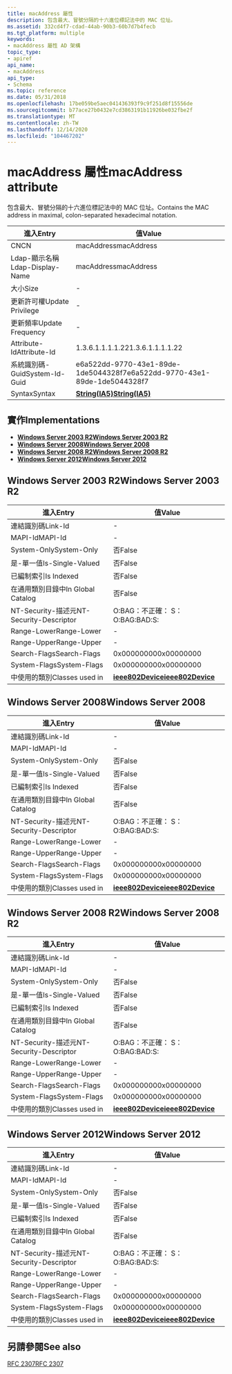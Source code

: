```yaml
---
title: macAddress 屬性
description: 包含最大、冒號分隔的十六進位標記法中的 MAC 位址。
ms.assetid: 332cd4f7-cdad-44ab-90b3-60b7d7b4fecb
ms.tgt_platform: multiple
keywords:
- macAddress 屬性 AD 架構
topic_type:
- apiref
api_name:
- macAddress
api_type:
- Schema
ms.topic: reference
ms.date: 05/31/2018
ms.openlocfilehash: 17be059be5aec041436393f9c9f251d8f15556de
ms.sourcegitcommit: b77ace27b0432e7cd3863191b11926be032fbe2f
ms.translationtype: MT
ms.contentlocale: zh-TW
ms.lasthandoff: 12/14/2020
ms.locfileid: "104467202"
---
```

# <a name="macaddress-attribute"></a><span data-ttu-id="ed9b6-104">macAddress 屬性</span><span class="sxs-lookup"><span data-stu-id="ed9b6-104">macAddress attribute</span></span>

<span data-ttu-id="ed9b6-105">包含最大、冒號分隔的十六進位標記法中的 MAC 位址。</span><span class="sxs-lookup"><span data-stu-id="ed9b6-105">Contains the MAC address in maximal, colon-separated hexadecimal notation.</span></span>



| <span data-ttu-id="ed9b6-106">進入</span><span class="sxs-lookup"><span data-stu-id="ed9b6-106">Entry</span></span> | <span data-ttu-id="ed9b6-107">值</span><span class="sxs-lookup"><span data-stu-id="ed9b6-107">Value</span></span> |
|-------------------|--------------------------------------|
| <span data-ttu-id="ed9b6-108">CN</span><span class="sxs-lookup"><span data-stu-id="ed9b6-108">CN</span></span>                | <span data-ttu-id="ed9b6-109">macAddress</span><span class="sxs-lookup"><span data-stu-id="ed9b6-109">macAddress</span></span>                           |
| <span data-ttu-id="ed9b6-110">Ldap-顯示名稱</span><span class="sxs-lookup"><span data-stu-id="ed9b6-110">Ldap-Display-Name</span></span> | <span data-ttu-id="ed9b6-111">macAddress</span><span class="sxs-lookup"><span data-stu-id="ed9b6-111">macAddress</span></span>                           |
| <span data-ttu-id="ed9b6-112">大小</span><span class="sxs-lookup"><span data-stu-id="ed9b6-112">Size</span></span>              | \-                                   |
| <span data-ttu-id="ed9b6-113">更新許可權</span><span class="sxs-lookup"><span data-stu-id="ed9b6-113">Update Privilege</span></span>  | \-                                   |
| <span data-ttu-id="ed9b6-114">更新頻率</span><span class="sxs-lookup"><span data-stu-id="ed9b6-114">Update Frequency</span></span>  | \-                                   |
| <span data-ttu-id="ed9b6-115">Attribute-Id</span><span class="sxs-lookup"><span data-stu-id="ed9b6-115">Attribute-Id</span></span>      | <span data-ttu-id="ed9b6-116">1.3.6.1.1.1.1.22</span><span class="sxs-lookup"><span data-stu-id="ed9b6-116">1.3.6.1.1.1.1.22</span></span>                     |
| <span data-ttu-id="ed9b6-117">系統識別碼-Guid</span><span class="sxs-lookup"><span data-stu-id="ed9b6-117">System-Id-Guid</span></span>    | <span data-ttu-id="ed9b6-118">e6a522dd-9770-43e1-89de-1de5044328f7</span><span class="sxs-lookup"><span data-stu-id="ed9b6-118">e6a522dd-9770-43e1-89de-1de5044328f7</span></span> |
| <span data-ttu-id="ed9b6-119">Syntax</span><span class="sxs-lookup"><span data-stu-id="ed9b6-119">Syntax</span></span>            | [<span data-ttu-id="ed9b6-120">**String(IA5)**</span><span class="sxs-lookup"><span data-stu-id="ed9b6-120">**String(IA5)**</span></span>](s-string-ia5.md)  |



## <a name="implementations"></a><span data-ttu-id="ed9b6-121">實作</span><span class="sxs-lookup"><span data-stu-id="ed9b6-121">Implementations</span></span>

-   [<span data-ttu-id="ed9b6-122">**Windows Server 2003 R2**</span><span class="sxs-lookup"><span data-stu-id="ed9b6-122">**Windows Server 2003 R2**</span></span>](#windows-server-2003-r2)
-   [<span data-ttu-id="ed9b6-123">**Windows Server 2008**</span><span class="sxs-lookup"><span data-stu-id="ed9b6-123">**Windows Server 2008**</span></span>](#windows-server-2008)
-   [<span data-ttu-id="ed9b6-124">**Windows Server 2008 R2**</span><span class="sxs-lookup"><span data-stu-id="ed9b6-124">**Windows Server 2008 R2**</span></span>](#windows-server-2008-r2)
-   [<span data-ttu-id="ed9b6-125">**Windows Server 2012**</span><span class="sxs-lookup"><span data-stu-id="ed9b6-125">**Windows Server 2012**</span></span>](#windows-server-2012)

## <a name="windows-server-2003-r2"></a><span data-ttu-id="ed9b6-126">Windows Server 2003 R2</span><span class="sxs-lookup"><span data-stu-id="ed9b6-126">Windows Server 2003 R2</span></span>



| <span data-ttu-id="ed9b6-127">進入</span><span class="sxs-lookup"><span data-stu-id="ed9b6-127">Entry</span></span> | <span data-ttu-id="ed9b6-128">值</span><span class="sxs-lookup"><span data-stu-id="ed9b6-128">Value</span></span> |
|------------------------|-----------------------------------------------------|
| <span data-ttu-id="ed9b6-129">連結識別碼</span><span class="sxs-lookup"><span data-stu-id="ed9b6-129">Link-Id</span></span>                | \-                                                  |
| <span data-ttu-id="ed9b6-130">MAPI-Id</span><span class="sxs-lookup"><span data-stu-id="ed9b6-130">MAPI-Id</span></span>                | \-                                                  |
| <span data-ttu-id="ed9b6-131">System-Only</span><span class="sxs-lookup"><span data-stu-id="ed9b6-131">System-Only</span></span>            | <span data-ttu-id="ed9b6-132">否</span><span class="sxs-lookup"><span data-stu-id="ed9b6-132">False</span></span>                                               |
| <span data-ttu-id="ed9b6-133">是-單一值</span><span class="sxs-lookup"><span data-stu-id="ed9b6-133">Is-Single-Valued</span></span>       | <span data-ttu-id="ed9b6-134">否</span><span class="sxs-lookup"><span data-stu-id="ed9b6-134">False</span></span>                                               |
| <span data-ttu-id="ed9b6-135">已編制索引</span><span class="sxs-lookup"><span data-stu-id="ed9b6-135">Is Indexed</span></span>             | <span data-ttu-id="ed9b6-136">否</span><span class="sxs-lookup"><span data-stu-id="ed9b6-136">False</span></span>                                               |
| <span data-ttu-id="ed9b6-137">在通用類別目錄中</span><span class="sxs-lookup"><span data-stu-id="ed9b6-137">In Global Catalog</span></span>      | <span data-ttu-id="ed9b6-138">否</span><span class="sxs-lookup"><span data-stu-id="ed9b6-138">False</span></span>                                               |
| <span data-ttu-id="ed9b6-139">NT-Security-描述元</span><span class="sxs-lookup"><span data-stu-id="ed9b6-139">NT-Security-Descriptor</span></span> | <span data-ttu-id="ed9b6-140">O:BAG：不正確： S：</span><span class="sxs-lookup"><span data-stu-id="ed9b6-140">O:BAG:BAD:S:</span></span>                                        |
| <span data-ttu-id="ed9b6-141">Range-Lower</span><span class="sxs-lookup"><span data-stu-id="ed9b6-141">Range-Lower</span></span>            | \-                                                  |
| <span data-ttu-id="ed9b6-142">Range-Upper</span><span class="sxs-lookup"><span data-stu-id="ed9b6-142">Range-Upper</span></span>            | \-                                                  |
| <span data-ttu-id="ed9b6-143">Search-Flags</span><span class="sxs-lookup"><span data-stu-id="ed9b6-143">Search-Flags</span></span>           | <span data-ttu-id="ed9b6-144">0x00000000</span><span class="sxs-lookup"><span data-stu-id="ed9b6-144">0x00000000</span></span>                                          |
| <span data-ttu-id="ed9b6-145">System-Flags</span><span class="sxs-lookup"><span data-stu-id="ed9b6-145">System-Flags</span></span>           | <span data-ttu-id="ed9b6-146">0x00000000</span><span class="sxs-lookup"><span data-stu-id="ed9b6-146">0x00000000</span></span>                                          |
| <span data-ttu-id="ed9b6-147">中使用的類別</span><span class="sxs-lookup"><span data-stu-id="ed9b6-147">Classes used in</span></span>        | [<span data-ttu-id="ed9b6-148">**ieee802Device**</span><span class="sxs-lookup"><span data-stu-id="ed9b6-148">**ieee802Device**</span></span>](c-ieee802device.md)<br/> |



## <a name="windows-server-2008"></a><span data-ttu-id="ed9b6-149">Windows Server 2008</span><span class="sxs-lookup"><span data-stu-id="ed9b6-149">Windows Server 2008</span></span>



| <span data-ttu-id="ed9b6-150">進入</span><span class="sxs-lookup"><span data-stu-id="ed9b6-150">Entry</span></span> | <span data-ttu-id="ed9b6-151">值</span><span class="sxs-lookup"><span data-stu-id="ed9b6-151">Value</span></span> |
|------------------------|-----------------------------------------------------|
| <span data-ttu-id="ed9b6-152">連結識別碼</span><span class="sxs-lookup"><span data-stu-id="ed9b6-152">Link-Id</span></span>                | \-                                                  |
| <span data-ttu-id="ed9b6-153">MAPI-Id</span><span class="sxs-lookup"><span data-stu-id="ed9b6-153">MAPI-Id</span></span>                | \-                                                  |
| <span data-ttu-id="ed9b6-154">System-Only</span><span class="sxs-lookup"><span data-stu-id="ed9b6-154">System-Only</span></span>            | <span data-ttu-id="ed9b6-155">否</span><span class="sxs-lookup"><span data-stu-id="ed9b6-155">False</span></span>                                               |
| <span data-ttu-id="ed9b6-156">是-單一值</span><span class="sxs-lookup"><span data-stu-id="ed9b6-156">Is-Single-Valued</span></span>       | <span data-ttu-id="ed9b6-157">否</span><span class="sxs-lookup"><span data-stu-id="ed9b6-157">False</span></span>                                               |
| <span data-ttu-id="ed9b6-158">已編制索引</span><span class="sxs-lookup"><span data-stu-id="ed9b6-158">Is Indexed</span></span>             | <span data-ttu-id="ed9b6-159">否</span><span class="sxs-lookup"><span data-stu-id="ed9b6-159">False</span></span>                                               |
| <span data-ttu-id="ed9b6-160">在通用類別目錄中</span><span class="sxs-lookup"><span data-stu-id="ed9b6-160">In Global Catalog</span></span>      | <span data-ttu-id="ed9b6-161">否</span><span class="sxs-lookup"><span data-stu-id="ed9b6-161">False</span></span>                                               |
| <span data-ttu-id="ed9b6-162">NT-Security-描述元</span><span class="sxs-lookup"><span data-stu-id="ed9b6-162">NT-Security-Descriptor</span></span> | <span data-ttu-id="ed9b6-163">O:BAG：不正確： S：</span><span class="sxs-lookup"><span data-stu-id="ed9b6-163">O:BAG:BAD:S:</span></span>                                        |
| <span data-ttu-id="ed9b6-164">Range-Lower</span><span class="sxs-lookup"><span data-stu-id="ed9b6-164">Range-Lower</span></span>            | \-                                                  |
| <span data-ttu-id="ed9b6-165">Range-Upper</span><span class="sxs-lookup"><span data-stu-id="ed9b6-165">Range-Upper</span></span>            | \-                                                  |
| <span data-ttu-id="ed9b6-166">Search-Flags</span><span class="sxs-lookup"><span data-stu-id="ed9b6-166">Search-Flags</span></span>           | <span data-ttu-id="ed9b6-167">0x00000000</span><span class="sxs-lookup"><span data-stu-id="ed9b6-167">0x00000000</span></span>                                          |
| <span data-ttu-id="ed9b6-168">System-Flags</span><span class="sxs-lookup"><span data-stu-id="ed9b6-168">System-Flags</span></span>           | <span data-ttu-id="ed9b6-169">0x00000000</span><span class="sxs-lookup"><span data-stu-id="ed9b6-169">0x00000000</span></span>                                          |
| <span data-ttu-id="ed9b6-170">中使用的類別</span><span class="sxs-lookup"><span data-stu-id="ed9b6-170">Classes used in</span></span>        | [<span data-ttu-id="ed9b6-171">**ieee802Device**</span><span class="sxs-lookup"><span data-stu-id="ed9b6-171">**ieee802Device**</span></span>](c-ieee802device.md)<br/> |



## <a name="windows-server-2008-r2"></a><span data-ttu-id="ed9b6-172">Windows Server 2008 R2</span><span class="sxs-lookup"><span data-stu-id="ed9b6-172">Windows Server 2008 R2</span></span>



| <span data-ttu-id="ed9b6-173">進入</span><span class="sxs-lookup"><span data-stu-id="ed9b6-173">Entry</span></span> | <span data-ttu-id="ed9b6-174">值</span><span class="sxs-lookup"><span data-stu-id="ed9b6-174">Value</span></span> |
|------------------------|-----------------------------------------------------|
| <span data-ttu-id="ed9b6-175">連結識別碼</span><span class="sxs-lookup"><span data-stu-id="ed9b6-175">Link-Id</span></span>                | \-                                                  |
| <span data-ttu-id="ed9b6-176">MAPI-Id</span><span class="sxs-lookup"><span data-stu-id="ed9b6-176">MAPI-Id</span></span>                | \-                                                  |
| <span data-ttu-id="ed9b6-177">System-Only</span><span class="sxs-lookup"><span data-stu-id="ed9b6-177">System-Only</span></span>            | <span data-ttu-id="ed9b6-178">否</span><span class="sxs-lookup"><span data-stu-id="ed9b6-178">False</span></span>                                               |
| <span data-ttu-id="ed9b6-179">是-單一值</span><span class="sxs-lookup"><span data-stu-id="ed9b6-179">Is-Single-Valued</span></span>       | <span data-ttu-id="ed9b6-180">否</span><span class="sxs-lookup"><span data-stu-id="ed9b6-180">False</span></span>                                               |
| <span data-ttu-id="ed9b6-181">已編制索引</span><span class="sxs-lookup"><span data-stu-id="ed9b6-181">Is Indexed</span></span>             | <span data-ttu-id="ed9b6-182">否</span><span class="sxs-lookup"><span data-stu-id="ed9b6-182">False</span></span>                                               |
| <span data-ttu-id="ed9b6-183">在通用類別目錄中</span><span class="sxs-lookup"><span data-stu-id="ed9b6-183">In Global Catalog</span></span>      | <span data-ttu-id="ed9b6-184">否</span><span class="sxs-lookup"><span data-stu-id="ed9b6-184">False</span></span>                                               |
| <span data-ttu-id="ed9b6-185">NT-Security-描述元</span><span class="sxs-lookup"><span data-stu-id="ed9b6-185">NT-Security-Descriptor</span></span> | <span data-ttu-id="ed9b6-186">O:BAG：不正確： S：</span><span class="sxs-lookup"><span data-stu-id="ed9b6-186">O:BAG:BAD:S:</span></span>                                        |
| <span data-ttu-id="ed9b6-187">Range-Lower</span><span class="sxs-lookup"><span data-stu-id="ed9b6-187">Range-Lower</span></span>            | \-                                                  |
| <span data-ttu-id="ed9b6-188">Range-Upper</span><span class="sxs-lookup"><span data-stu-id="ed9b6-188">Range-Upper</span></span>            | \-                                                  |
| <span data-ttu-id="ed9b6-189">Search-Flags</span><span class="sxs-lookup"><span data-stu-id="ed9b6-189">Search-Flags</span></span>           | <span data-ttu-id="ed9b6-190">0x00000000</span><span class="sxs-lookup"><span data-stu-id="ed9b6-190">0x00000000</span></span>                                          |
| <span data-ttu-id="ed9b6-191">System-Flags</span><span class="sxs-lookup"><span data-stu-id="ed9b6-191">System-Flags</span></span>           | <span data-ttu-id="ed9b6-192">0x00000000</span><span class="sxs-lookup"><span data-stu-id="ed9b6-192">0x00000000</span></span>                                          |
| <span data-ttu-id="ed9b6-193">中使用的類別</span><span class="sxs-lookup"><span data-stu-id="ed9b6-193">Classes used in</span></span>        | [<span data-ttu-id="ed9b6-194">**ieee802Device**</span><span class="sxs-lookup"><span data-stu-id="ed9b6-194">**ieee802Device**</span></span>](c-ieee802device.md)<br/> |



## <a name="windows-server-2012"></a><span data-ttu-id="ed9b6-195">Windows Server 2012</span><span class="sxs-lookup"><span data-stu-id="ed9b6-195">Windows Server 2012</span></span>



| <span data-ttu-id="ed9b6-196">進入</span><span class="sxs-lookup"><span data-stu-id="ed9b6-196">Entry</span></span> | <span data-ttu-id="ed9b6-197">值</span><span class="sxs-lookup"><span data-stu-id="ed9b6-197">Value</span></span> |
|------------------------|-----------------------------------------------------|
| <span data-ttu-id="ed9b6-198">連結識別碼</span><span class="sxs-lookup"><span data-stu-id="ed9b6-198">Link-Id</span></span>                | \-                                                  |
| <span data-ttu-id="ed9b6-199">MAPI-Id</span><span class="sxs-lookup"><span data-stu-id="ed9b6-199">MAPI-Id</span></span>                | \-                                                  |
| <span data-ttu-id="ed9b6-200">System-Only</span><span class="sxs-lookup"><span data-stu-id="ed9b6-200">System-Only</span></span>            | <span data-ttu-id="ed9b6-201">否</span><span class="sxs-lookup"><span data-stu-id="ed9b6-201">False</span></span>                                               |
| <span data-ttu-id="ed9b6-202">是-單一值</span><span class="sxs-lookup"><span data-stu-id="ed9b6-202">Is-Single-Valued</span></span>       | <span data-ttu-id="ed9b6-203">否</span><span class="sxs-lookup"><span data-stu-id="ed9b6-203">False</span></span>                                               |
| <span data-ttu-id="ed9b6-204">已編制索引</span><span class="sxs-lookup"><span data-stu-id="ed9b6-204">Is Indexed</span></span>             | <span data-ttu-id="ed9b6-205">否</span><span class="sxs-lookup"><span data-stu-id="ed9b6-205">False</span></span>                                               |
| <span data-ttu-id="ed9b6-206">在通用類別目錄中</span><span class="sxs-lookup"><span data-stu-id="ed9b6-206">In Global Catalog</span></span>      | <span data-ttu-id="ed9b6-207">否</span><span class="sxs-lookup"><span data-stu-id="ed9b6-207">False</span></span>                                               |
| <span data-ttu-id="ed9b6-208">NT-Security-描述元</span><span class="sxs-lookup"><span data-stu-id="ed9b6-208">NT-Security-Descriptor</span></span> | <span data-ttu-id="ed9b6-209">O:BAG：不正確： S：</span><span class="sxs-lookup"><span data-stu-id="ed9b6-209">O:BAG:BAD:S:</span></span>                                        |
| <span data-ttu-id="ed9b6-210">Range-Lower</span><span class="sxs-lookup"><span data-stu-id="ed9b6-210">Range-Lower</span></span>            | \-                                                  |
| <span data-ttu-id="ed9b6-211">Range-Upper</span><span class="sxs-lookup"><span data-stu-id="ed9b6-211">Range-Upper</span></span>            | \-                                                  |
| <span data-ttu-id="ed9b6-212">Search-Flags</span><span class="sxs-lookup"><span data-stu-id="ed9b6-212">Search-Flags</span></span>           | <span data-ttu-id="ed9b6-213">0x00000000</span><span class="sxs-lookup"><span data-stu-id="ed9b6-213">0x00000000</span></span>                                          |
| <span data-ttu-id="ed9b6-214">System-Flags</span><span class="sxs-lookup"><span data-stu-id="ed9b6-214">System-Flags</span></span>           | <span data-ttu-id="ed9b6-215">0x00000000</span><span class="sxs-lookup"><span data-stu-id="ed9b6-215">0x00000000</span></span>                                          |
| <span data-ttu-id="ed9b6-216">中使用的類別</span><span class="sxs-lookup"><span data-stu-id="ed9b6-216">Classes used in</span></span>        | [<span data-ttu-id="ed9b6-217">**ieee802Device**</span><span class="sxs-lookup"><span data-stu-id="ed9b6-217">**ieee802Device**</span></span>](c-ieee802device.md)<br/> |



## <a name="see-also"></a><span data-ttu-id="ed9b6-218">另請參閱</span><span class="sxs-lookup"><span data-stu-id="ed9b6-218">See also</span></span>

<dl> <dt>

[<span data-ttu-id="ed9b6-219">RFC 2307</span><span class="sxs-lookup"><span data-stu-id="ed9b6-219">RFC 2307</span></span>](https://www.ietf.org/rfc/rfc2307.txt)
</dt> </dl>

 

 





